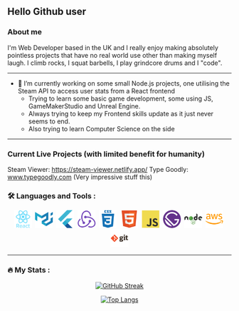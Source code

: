 ## Hello Github user

<!--
**Dot-Rhs/Dot-Rhs** is a ✨ _special_ ✨ repository because its `README.md` (this file) appears on your GitHub profile.

Here are some ideas to get you started:

- 🔭 I’m currently working on ...
- 🌱 I’m currently learning ...
- 👯 I’m looking to collaborate on ...
- 🤔 I’m looking for help with ...
- 💬 Ask me about ...
- 📫 How to reach me: ...
- 😄 Pronouns: ...
- ⚡ Fun fact: ...
-->

### About me
I'm Web Developer based in the UK and I really enjoy making absolutely pointless projects that have no real world use other than making myself laugh. I climb rocks, I squat barbells, I play grindcore drums and I "code".

---

- 🔭 I’m currently working on some small Node.js projects, one utilising the Steam API to access user stats from a React frontend
  - Trying to learn some basic game development, some using JS, GameMakerStudio and Unreal Engine.
  - Always trying to keep my Frontend skills update as it just never seems to end.
  - Also trying to learn Computer Science on the side
 
---

### Current Live Projects (with limited benefit for humanity)
Steam Viewer: https://steam-viewer.netlify.app/
Type Goodly: www.typegoodly.com (Very impressive stuff this)

### :hammer_and_wrench: Languages and Tools :

<div align='center'>
  <img src="https://github.com/devicons/devicon/blob/master/icons/react/react-original-wordmark.svg" title="React" alt="React" width="40" height="40"/>&nbsp;
  <img src="https://github.com/devicons/devicon/blob/master/icons/materialui/materialui-original.svg" title="Material UI" alt="Material UI" width="40" height="40"/>&nbsp;
  <img src="https://github.com/devicons/devicon/blob/master/icons/flutter/flutter-original.svg" title="Flutter" alt="Flutter" width="40" height="40"/>&nbsp;
  <img src="https://github.com/devicons/devicon/blob/master/icons/redux/redux-original.svg" title="Redux" alt="Redux " width="40" height="40"/>&nbsp;
  <img src="https://github.com/devicons/devicon/blob/master/icons/css3/css3-plain-wordmark.svg"  title="CSS3" alt="CSS" width="40" height="40"/>&nbsp;
  <img src="https://github.com/devicons/devicon/blob/master/icons/html5/html5-original.svg" title="HTML5" alt="HTML" width="40" height="40"/>&nbsp;
  <img src="https://github.com/devicons/devicon/blob/master/icons/javascript/javascript-original.svg" title="JavaScript" alt="JavaScript" width="40" height="40"/>&nbsp;
  <img src="https://github.com/devicons/devicon/blob/master/icons/gatsby/gatsby-original.svg" title="Gatsby"  alt="Gatsby" width="40" height="40"/>&nbsp;
  <img src="https://github.com/devicons/devicon/blob/master/icons/nodejs/nodejs-original-wordmark.svg" title="NodeJS" alt="NodeJS" width="40" height="40"/>&nbsp;
  <img src="https://github.com/devicons/devicon/blob/master/icons/amazonwebservices/amazonwebservices-plain-wordmark.svg" title="AWS" alt="AWS" width="40" height="40"/>&nbsp;
  <img src="https://github.com/devicons/devicon/blob/master/icons/git/git-original-wordmark.svg" title="Git" **alt="Git" width="40" height="40"/>
</div>

---

### :fire: My Stats :

<div align='center'>
  
[![GitHub Streak](http://github-readme-streak-stats.herokuapp.com?user=Dot-Rhs&theme=dark&background=000000)](https://git.io/streak-stats)

[![Top Langs](https://github-readme-stats.vercel.app/api/top-langs/?username=Dot-Rhs&layout=compact&theme=vision-friendly-dark)](https://github.com/anuraghazra/github-readme-stats)
</div>

